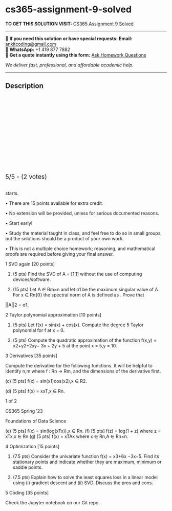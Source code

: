 # cs365-assignment-9-solved
**TO GET THIS SOLUTION VISIT:** [CS365 Assignment 9 Solved](https://www.ankitcodinghub.com/product/cs365-instructions-solved-7/)


---

📩 **If you need this solution or have special requests:** **Email:** ankitcoding@gmail.com  
📱 **WhatsApp:** +1 419 877 7882  
📄 **Get a quote instantly using this form:** [Ask Homework Questions](https://www.ankitcodinghub.com/services/ask-homework-questions/)

*We deliver fast, professional, and affordable academic help.*

---

<h2>Description</h2>



<div class="kk-star-ratings kksr-auto kksr-align-center kksr-valign-top" data-payload="{&quot;align&quot;:&quot;center&quot;,&quot;id&quot;:&quot;117910&quot;,&quot;slug&quot;:&quot;default&quot;,&quot;valign&quot;:&quot;top&quot;,&quot;ignore&quot;:&quot;&quot;,&quot;reference&quot;:&quot;auto&quot;,&quot;class&quot;:&quot;&quot;,&quot;count&quot;:&quot;2&quot;,&quot;legendonly&quot;:&quot;&quot;,&quot;readonly&quot;:&quot;&quot;,&quot;score&quot;:&quot;5&quot;,&quot;starsonly&quot;:&quot;&quot;,&quot;best&quot;:&quot;5&quot;,&quot;gap&quot;:&quot;4&quot;,&quot;greet&quot;:&quot;Rate this product&quot;,&quot;legend&quot;:&quot;5\/5 - (2 votes)&quot;,&quot;size&quot;:&quot;24&quot;,&quot;title&quot;:&quot;CS365  Assignment 9 Solved&quot;,&quot;width&quot;:&quot;138&quot;,&quot;_legend&quot;:&quot;{score}\/{best} - ({count} {votes})&quot;,&quot;font_factor&quot;:&quot;1.25&quot;}">

<div class="kksr-stars">

<div class="kksr-stars-inactive">
            <div class="kksr-star" data-star="1" style="padding-right: 4px">


<div class="kksr-icon" style="width: 24px; height: 24px;"></div>
        </div>
            <div class="kksr-star" data-star="2" style="padding-right: 4px">


<div class="kksr-icon" style="width: 24px; height: 24px;"></div>
        </div>
            <div class="kksr-star" data-star="3" style="padding-right: 4px">


<div class="kksr-icon" style="width: 24px; height: 24px;"></div>
        </div>
            <div class="kksr-star" data-star="4" style="padding-right: 4px">


<div class="kksr-icon" style="width: 24px; height: 24px;"></div>
        </div>
            <div class="kksr-star" data-star="5" style="padding-right: 4px">


<div class="kksr-icon" style="width: 24px; height: 24px;"></div>
        </div>
    </div>

<div class="kksr-stars-active" style="width: 138px;">
            <div class="kksr-star" style="padding-right: 4px">


<div class="kksr-icon" style="width: 24px; height: 24px;"></div>
        </div>
            <div class="kksr-star" style="padding-right: 4px">


<div class="kksr-icon" style="width: 24px; height: 24px;"></div>
        </div>
            <div class="kksr-star" style="padding-right: 4px">


<div class="kksr-icon" style="width: 24px; height: 24px;"></div>
        </div>
            <div class="kksr-star" style="padding-right: 4px">


<div class="kksr-icon" style="width: 24px; height: 24px;"></div>
        </div>
            <div class="kksr-star" style="padding-right: 4px">


<div class="kksr-icon" style="width: 24px; height: 24px;"></div>
        </div>
    </div>
</div>


<div class="kksr-legend" style="font-size: 19.2px;">
            5/5 - (2 votes)    </div>
    </div>
&nbsp;

starts.

• There are 15 points available for extra credit.

• No extension will be provided, unless for serious documented reasons.

• Start early!

• Study the material taught in class, and feel free to do so in small groups, but the solutions should be a product of your own work.

• This is not a multiple choice homework; reasoning, and mathematical proofs are required before giving your final answer.

1 SVD again [20 points]

1. (5 pts) Find the SVD of A = [1,1] without the use of computing devices/software.

2. (15 pts) Let A ∈ Rm×n and let σ1 be the maximum singular value of A. For x ∈ Rn{0} the spectral norm of A is defined as . Prove that

||A||2 = σ1.

2 Taylor polynomial approximation [10 points]

1. (5 pts) Let f(x) = sin(x) + cos(x). Compute the degree 5 Taylor polynomial for f at x = 0.

2. (5 pts) Compute the quadratic approximation of the function f(x,y) = x2+y2+2xy− 3x + 2y + 5 at the point x = 5,y = 10.

3 Derivatives [35 points]

Compute the derivative for the following functions. It will be helpful to identify n,m where f : Rn → Rm, and the dimensions of the derivative first.

(c) [5 pts] f(x) = sin(x1)cos(x2),x ∈ R2.

(d) [5 pts] f(x) = xxT,x ∈ Rn.

1 of 2

CS365 Spring ’23

Foundations of Data Science

(e) [5 pts] f(x) = sin(log(xTx)),x ∈ Rn. (f) [5 pts] f(z) = log(1 + z) where z = xTx,x ∈ Rn (g) [5 pts] f(x) = xTAx where x ∈ Rn,A ∈ Rn×n.

4 Optimization [15 points]

1. (7.5 pts) Consider the univariate function f(x) = x3+6x −3x−5. Find its stationary points and indicate whether they are maximum, minimum or saddle points.

2. (7.5 pts) Explain how to solve the least squares loss in a linear model using (i) gradient descent and (ii) SVD. Discuss the pros and cons.

5 Coding [35 points]

Check the Jupyter notebook on our Git repo.
